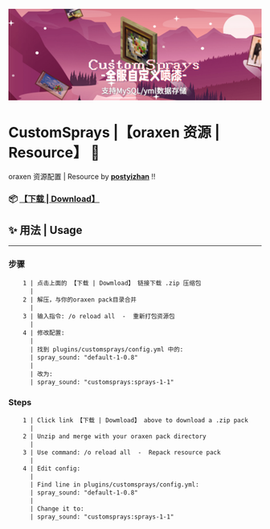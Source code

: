 ![CustomSprays](media/banner.png)

# **CustomSprays** |【oraxen 资源 | Resource】 🎉


oraxen 资源配置 | Resource by **[postyizhan](https://github.com/postyizhan)** !!


### 📦 [【下载 | Download】](https://codeload.github.com/LSDog/CustomSprays/zip/refs/heads/oraxen)


## ✨ 用法 | Usage
___
### 步骤
```
    1 | 点击上面的 【下载 | Dowmload】 链接下载 .zip 压缩包
      |
    2 | 解压，与你的oraxen pack目录合并
      |
    3 | 输入指令: /o reload all  -  重新打包资源包
      |
    4 | 修改配置:
      |
      | 找到 plugins/customsprays/config.yml 中的:
      | spray_sound: "default-1-0.8"
      |
      | 改为:
      | spray_sound: "customsprays:sprays-1-1"
```

### Steps
```
    1 | Click link 【下载 | Dowmload】 above to download a .zip pack
      |
    2 | Unzip and merge with your oraxen pack directory
      |
    3 | Use command: /o reload all  -  Repack resource pack
      |
    4 | Edit config:
      |
      | Find line in plugins/customsprays/config.yml:
      | spray_sound: "default-1-0.8"
      |
      | Change it to:
      | spray_sound: "customsprays:sprays-1-1"
```
